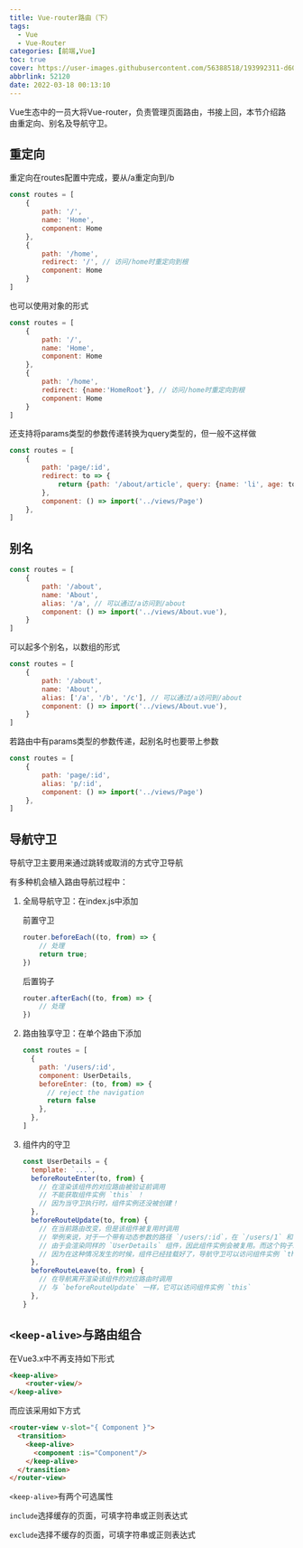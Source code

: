 ```yaml
---
title: Vue-router路由（下）
tags:
  - Vue
  - Vue-Router
categories: [前端,Vue]
toc: true
cover: https://user-images.githubusercontent.com/56388518/193992311-d603f3db-8eed-4298-9cc3-cbc801d21b08.png
abbrlink: 52120
date: 2022-03-18 00:13:10
---
```


Vue生态中的一员大将Vue-router，负责管理页面路由，书接上回，本节介绍路由重定向、别名及导航守卫。

<!--more-->

## 重定向

重定向在routes配置中完成，要从/a重定向到/b

```js
const routes = [
    {
        path: '/',
        name: 'Home',
        component: Home
    },
    {
        path: '/home',
        redirect: '/', // 访问/home时重定向到根
        component: Home
    }
]
```

也可以使用对象的形式

```js
const routes = [
    {
        path: '/',
        name: 'Home',
        component: Home
    },
    {
        path: '/home',
        redirect: {name:'HomeRoot'}, // 访问/home时重定向到根
        component: Home
    }
]
```

还支持将params类型的参数传递转换为query类型的，但一般不这样做

```js
const routes = [
    {
        path: 'page/:id',
        redirect: to => {
            return {path: '/about/article', query: {name: 'li', age: to.params.id}}
        },
        component: () => import('../views/Page')
    },
]
```

## 别名

```js
const routes = [
    {
        path: '/about',
        name: 'About',
        alias: '/a', // 可以通过/a访问到/about       
        component: () => import('../views/About.vue'), 
    }
]
```

可以起多个别名，以数组的形式

```js
const routes = [
    {
        path: '/about',
        name: 'About',
        alias: ['/a', '/b', '/c'], // 可以通过/a访问到/about       
        component: () => import('../views/About.vue'), 
    }
]
```

若路由中有params类型的参数传递，起别名时也要带上参数

```js
const routes = [
    {
        path: 'page/:id',
        alias: 'p/:id',
        component: () => import('../views/Page')
    },
]
```

## 导航守卫

导航守卫主要用来通过跳转或取消的方式守卫导航

有多种机会植入路由导航过程中：

1. 全局导航守卫：在index.js中添加

   前置守卫

   ```js
   router.beforeEach((to, from) => {
       // 处理
       return true;
   })
   ```

   后置钩子

   ```js
   router.afterEach((to, from) => {
       // 处理
   })
   ```

2. 路由独享守卫：在单个路由下添加

   ```js
   const routes = [
     {
       path: '/users/:id',
       component: UserDetails,
       beforeEnter: (to, from) => {
         // reject the navigation
         return false
       },
     },
   ]
   ```

3. 组件内的守卫

   ```js
   const UserDetails = {
     template: `...`,
     beforeRouteEnter(to, from) {
       // 在渲染该组件的对应路由被验证前调用
       // 不能获取组件实例 `this` ！
       // 因为当守卫执行时，组件实例还没被创建！
     },
     beforeRouteUpdate(to, from) {
       // 在当前路由改变，但是该组件被复用时调用
       // 举例来说，对于一个带有动态参数的路径 `/users/:id`，在 `/users/1` 和 `/users/2` 之间跳转的时候，
       // 由于会渲染同样的 `UserDetails` 组件，因此组件实例会被复用。而这个钩子就会在这个情况下被调用。
       // 因为在这种情况发生的时候，组件已经挂载好了，导航守卫可以访问组件实例 `this`
     },
     beforeRouteLeave(to, from) {
       // 在导航离开渲染该组件的对应路由时调用
       // 与 `beforeRouteUpdate` 一样，它可以访问组件实例 `this`
     },
   }
   ```

## `<keep-alive>`与路由组合

在Vue3.x中不再支持如下形式

```html
<keep-alive>
    <router-view/>
</keep-alive>
```

而应该采用如下方式

```html
<router-view v-slot="{ Component }">
  <transition>
    <keep-alive>
      <component :is="Component"/>
    </keep-alive>
  </transition>
</router-view>
```

`<keep-alive>`有两个可选属性

`include`选择缓存的页面，可填字符串或正则表达式

`exclude`选择不缓存的页面，可填字符串或正则表达式
